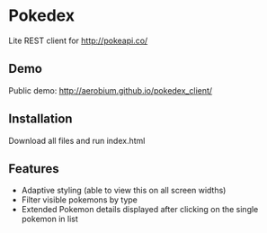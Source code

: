 # Pokedex
Lite REST client for http://pokeapi.co/

## Demo
Public demo: http://aerobium.github.io/pokedex_client/

## Installation
Download all files and run index.html

## Features
* Adaptive styling (able to view this on all screen widths)
* Filter visible pokemons by type
* Extended Pokemon details displayed after clicking on the single pokemon in list
